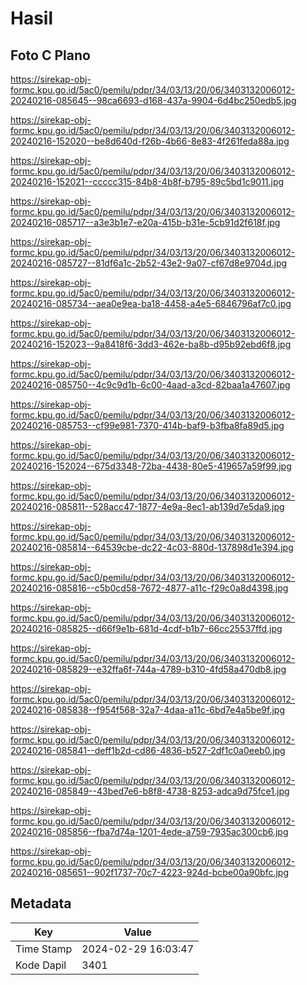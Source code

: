 # Hasil

## Foto C Plano

https://sirekap-obj-formc.kpu.go.id/5ac0/pemilu/pdpr/34/03/13/20/06/3403132006012-20240216-085645--98ca6693-d168-437a-9904-6d4bc250edb5.jpg

https://sirekap-obj-formc.kpu.go.id/5ac0/pemilu/pdpr/34/03/13/20/06/3403132006012-20240216-152020--be8d640d-f26b-4b66-8e83-4f261feda88a.jpg

https://sirekap-obj-formc.kpu.go.id/5ac0/pemilu/pdpr/34/03/13/20/06/3403132006012-20240216-152021--ccccc315-84b8-4b8f-b795-89c5bd1c9011.jpg

https://sirekap-obj-formc.kpu.go.id/5ac0/pemilu/pdpr/34/03/13/20/06/3403132006012-20240216-085717--a3e3b1e7-e20a-415b-b31e-5cb91d2f618f.jpg

https://sirekap-obj-formc.kpu.go.id/5ac0/pemilu/pdpr/34/03/13/20/06/3403132006012-20240216-085727--81df6a1c-2b52-43e2-9a07-cf67d8e9704d.jpg

https://sirekap-obj-formc.kpu.go.id/5ac0/pemilu/pdpr/34/03/13/20/06/3403132006012-20240216-085734--aea0e9ea-ba18-4458-a4e5-6846796af7c0.jpg

https://sirekap-obj-formc.kpu.go.id/5ac0/pemilu/pdpr/34/03/13/20/06/3403132006012-20240216-152023--9a8418f6-3dd3-462e-ba8b-d95b92ebd6f8.jpg

https://sirekap-obj-formc.kpu.go.id/5ac0/pemilu/pdpr/34/03/13/20/06/3403132006012-20240216-085750--4c9c9d1b-6c00-4aad-a3cd-82baa1a47607.jpg

https://sirekap-obj-formc.kpu.go.id/5ac0/pemilu/pdpr/34/03/13/20/06/3403132006012-20240216-085753--cf99e981-7370-414b-baf9-b3fba8fa89d5.jpg

https://sirekap-obj-formc.kpu.go.id/5ac0/pemilu/pdpr/34/03/13/20/06/3403132006012-20240216-152024--675d3348-72ba-4438-80e5-419657a59f99.jpg

https://sirekap-obj-formc.kpu.go.id/5ac0/pemilu/pdpr/34/03/13/20/06/3403132006012-20240216-085811--528acc47-1877-4e9a-8ec1-ab139d7e5da9.jpg

https://sirekap-obj-formc.kpu.go.id/5ac0/pemilu/pdpr/34/03/13/20/06/3403132006012-20240216-085814--64539cbe-dc22-4c03-880d-137898d1e394.jpg

https://sirekap-obj-formc.kpu.go.id/5ac0/pemilu/pdpr/34/03/13/20/06/3403132006012-20240216-085816--c5b0cd58-7672-4877-a11c-f29c0a8d4398.jpg

https://sirekap-obj-formc.kpu.go.id/5ac0/pemilu/pdpr/34/03/13/20/06/3403132006012-20240216-085825--d66f9e1b-681d-4cdf-b1b7-66cc25537ffd.jpg

https://sirekap-obj-formc.kpu.go.id/5ac0/pemilu/pdpr/34/03/13/20/06/3403132006012-20240216-085829--e32ffa6f-744a-4789-b310-4fd58a470db8.jpg

https://sirekap-obj-formc.kpu.go.id/5ac0/pemilu/pdpr/34/03/13/20/06/3403132006012-20240216-085838--f954f568-32a7-4daa-a11c-6bd7e4a5be9f.jpg

https://sirekap-obj-formc.kpu.go.id/5ac0/pemilu/pdpr/34/03/13/20/06/3403132006012-20240216-085841--deff1b2d-cd86-4836-b527-2df1c0a0eeb0.jpg

https://sirekap-obj-formc.kpu.go.id/5ac0/pemilu/pdpr/34/03/13/20/06/3403132006012-20240216-085849--43bed7e6-b8f8-4738-8253-adca9d75fce1.jpg

https://sirekap-obj-formc.kpu.go.id/5ac0/pemilu/pdpr/34/03/13/20/06/3403132006012-20240216-085856--fba7d74a-1201-4ede-a759-7935ac300cb6.jpg

https://sirekap-obj-formc.kpu.go.id/5ac0/pemilu/pdpr/34/03/13/20/06/3403132006012-20240216-085651--902f1737-70c7-4223-924d-bcbe00a90bfc.jpg


## Metadata

| Key        | Value               |
| ---------- | ------------------- |
| Time Stamp | 2024-02-29 16:03:47 |
| Kode Dapil | 3401                |



